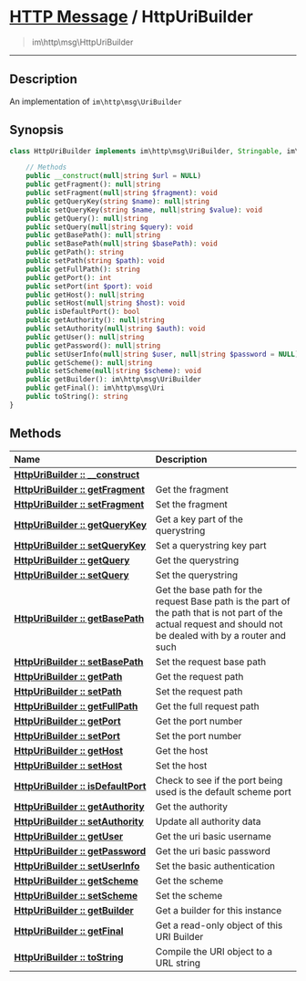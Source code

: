 # [HTTP Message](http.md) / HttpUriBuilder
 > im\http\msg\HttpUriBuilder
____

## Description
An implementation of `im\http\msg\UriBuilder`

## Synopsis
```php
class HttpUriBuilder implements im\http\msg\UriBuilder, Stringable, im\http\msg\Uri {

    // Methods
    public __construct(null|string $url = NULL)
    public getFragment(): null|string
    public setFragment(null|string $fragment): void
    public getQueryKey(string $name): null|string
    public setQueryKey(string $name, null|string $value): void
    public getQuery(): null|string
    public setQuery(null|string $query): void
    public getBasePath(): null|string
    public setBasePath(null|string $basePath): void
    public getPath(): string
    public setPath(string $path): void
    public getFullPath(): string
    public getPort(): int
    public setPort(int $port): void
    public getHost(): null|string
    public setHost(null|string $host): void
    public isDefaultPort(): bool
    public getAuthority(): null|string
    public setAuthority(null|string $auth): void
    public getUser(): null|string
    public getPassword(): null|string
    public setUserInfo(null|string $user, null|string $password = NULL): void
    public getScheme(): null|string
    public setScheme(null|string $scheme): void
    public getBuilder(): im\http\msg\UriBuilder
    public getFinal(): im\http\msg\Uri
    public toString(): string
}
```

## Methods
| Name | Description |
| :--- | :---------- |
| [__HttpUriBuilder&nbsp;::&nbsp;\_\_construct__](http-HttpUriBuilder-__construct.md) |  |
| [__HttpUriBuilder&nbsp;::&nbsp;getFragment__](http-HttpUriBuilder-getFragment.md) | Get the fragment |
| [__HttpUriBuilder&nbsp;::&nbsp;setFragment__](http-HttpUriBuilder-setFragment.md) | Set the fragment |
| [__HttpUriBuilder&nbsp;::&nbsp;getQueryKey__](http-HttpUriBuilder-getQueryKey.md) | Get a key part of the querystring |
| [__HttpUriBuilder&nbsp;::&nbsp;setQueryKey__](http-HttpUriBuilder-setQueryKey.md) | Set a querystring key part |
| [__HttpUriBuilder&nbsp;::&nbsp;getQuery__](http-HttpUriBuilder-getQuery.md) | Get the querystring |
| [__HttpUriBuilder&nbsp;::&nbsp;setQuery__](http-HttpUriBuilder-setQuery.md) | Set the querystring |
| [__HttpUriBuilder&nbsp;::&nbsp;getBasePath__](http-HttpUriBuilder-getBasePath.md) | Get the base path for the request  Base path is the part of the path that is not part of the actual request and should not be dealed with by a router and such |
| [__HttpUriBuilder&nbsp;::&nbsp;setBasePath__](http-HttpUriBuilder-setBasePath.md) | Set the request base path |
| [__HttpUriBuilder&nbsp;::&nbsp;getPath__](http-HttpUriBuilder-getPath.md) | Get the request path |
| [__HttpUriBuilder&nbsp;::&nbsp;setPath__](http-HttpUriBuilder-setPath.md) | Set the request path |
| [__HttpUriBuilder&nbsp;::&nbsp;getFullPath__](http-HttpUriBuilder-getFullPath.md) | Get the full request path |
| [__HttpUriBuilder&nbsp;::&nbsp;getPort__](http-HttpUriBuilder-getPort.md) | Get the port number |
| [__HttpUriBuilder&nbsp;::&nbsp;setPort__](http-HttpUriBuilder-setPort.md) | Set the port number |
| [__HttpUriBuilder&nbsp;::&nbsp;getHost__](http-HttpUriBuilder-getHost.md) | Get the host |
| [__HttpUriBuilder&nbsp;::&nbsp;setHost__](http-HttpUriBuilder-setHost.md) | Set the host |
| [__HttpUriBuilder&nbsp;::&nbsp;isDefaultPort__](http-HttpUriBuilder-isDefaultPort.md) | Check to see if the port being used is the default scheme port |
| [__HttpUriBuilder&nbsp;::&nbsp;getAuthority__](http-HttpUriBuilder-getAuthority.md) | Get the authority |
| [__HttpUriBuilder&nbsp;::&nbsp;setAuthority__](http-HttpUriBuilder-setAuthority.md) | Update all authority data |
| [__HttpUriBuilder&nbsp;::&nbsp;getUser__](http-HttpUriBuilder-getUser.md) | Get the uri basic username |
| [__HttpUriBuilder&nbsp;::&nbsp;getPassword__](http-HttpUriBuilder-getPassword.md) | Get the uri basic password |
| [__HttpUriBuilder&nbsp;::&nbsp;setUserInfo__](http-HttpUriBuilder-setUserInfo.md) | Set the basic authentication |
| [__HttpUriBuilder&nbsp;::&nbsp;getScheme__](http-HttpUriBuilder-getScheme.md) | Get the scheme |
| [__HttpUriBuilder&nbsp;::&nbsp;setScheme__](http-HttpUriBuilder-setScheme.md) | Set the scheme |
| [__HttpUriBuilder&nbsp;::&nbsp;getBuilder__](http-HttpUriBuilder-getBuilder.md) | Get a builder for this instance |
| [__HttpUriBuilder&nbsp;::&nbsp;getFinal__](http-HttpUriBuilder-getFinal.md) | Get a read-only object of this URI Builder |
| [__HttpUriBuilder&nbsp;::&nbsp;toString__](http-HttpUriBuilder-toString.md) | Compile the URI object to a URL string |
